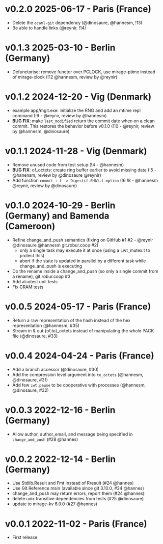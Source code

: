 # v0.2.0 2025-06-17 - Paris (France)

- Delete the `ocaml-git` dependency (@dinosaure, @hannesm, !13)
- Be able to handle links (@reynir, !14)

# v0.1.3 2025-03-10 - Berlin (Germany)

- Defunctorise: remove functor over PCLOCK, use mirage-ptime instead of mirage-clock (!12 @hannesm, review by @reynir)

# v0.1.2 2024-12-20 - Vig (Denmark)

- example app/mgit.exe: initialize the RNG and add an mtime repl command (!9 - @reynir, review by @hannesm)
- **BUG FIX**: make `last_modified` return the commit date when on a clean commit.
  This restores the behavior before v0.1.0 (!10 - @reynir, review by @hannesm, @dinosaure)

# v0.1.1 2024-11-28 - Vig (Denmark)

- Remove unused code from test setup (!4 - @hannesm)
- **BUG FIX**: of_octets: create ring buffer earlier to avoid missing data (!5 - @hanensm, review by @dinosaure @reynir)
- Add function `commit : t -> Digestif.SHA1.t option` (!6 !8 - @hannesm @reynir, review by @dinosaure)

# v0.1.0 2024-10-29 - Berlin (Germany) and Bamenda (Cameroon)

- Refine change_and_push semantics (fixing on GitHub #1 #2 - @reynir @dinosaure @hannesm git.robur.coop #2)
  - only a single task may execute it at once (using a Lwt_mutex.t to protect this)
  - abort if the state is updated in parallel by a different task while change_and_push is executing
- Do the rename inside a change_and_push (so only a single commit from a rename), git.robur.coop #3
- Add alcotest unit tests
- Fix CRAM tests

# v0.0.5 2024-05-17 - Paris (France)

- Return a raw representation of the hash instead of the hex representation (@hannesm, #35)
- Stream in & out {of,to}_octets instead of manipulating the whole PACK file (@dinosaure, #33)

# v0.0.4 2024-04-24 - Paris (France)

- Add a branch accessor (@dinosaure, #30)
- Add the compression level argument into `to_octets` (@hannesm, @dinosaure, #31)
- Add few `Lwt.pause` to be cooperative with processes (@hannesm, @dinosaure, #32)

# v0.0.3 2022-12-16 - Berlin (Germany)

- Allow author, author_email, and message being specified in `change_and_push`
  (#28 @hannes)

# v0.0.2 2022-12-14 - Berlin (Germany)

- Use Stdlib.Result and Fmt instead of Rresult (#24 @hannes)
- Use Git.Reference.main (available since git 3.10.0, #24 @hannes)
- change_and_push may return errors, report them (#24 @hannes)
- delete unix transitive dependencies from tests (#25 @dinosaure)
- update to mirage-kv 6.0.0 (#27 @hannes)

# v0.0.1 2022-11-02 - Paris (France)

- First release
